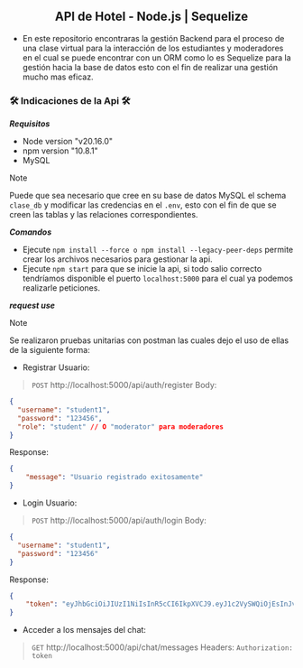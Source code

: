  <h2 align="center">
  API de Hotel - Node.js | Sequelize
</h2>

- En este repositorio encontraras la gestión Backend para el proceso de una clase virtual para la interacción de los estudiantes y moderadores en el cual se puede encontrar con un ORM como lo es Sequelize para la gestión hacia la base de datos esto con el fin de realizar una gestión mucho mas eficaz.

<h3> 🛠️ Indicaciones de la Api 🛠️ </h3>

***Requisitos***

- Node version "v20.16.0"
- npm version "10.8.1"
- MySQL
> [!NOTE]
> Puede que sea necesario que cree en su base de datos MySQL el schema `clase_db` y modificar las credencias en el `.env`, esto con el fin de que se creen las tablas y las relaciones correspondientes.

***Comandos***
>
- Ejecute `npm install --force o npm install --legacy-peer-deps` permite crear los archivos necesarios para gestionar la api.
- Ejecute `npm start` para que se inicie la api, si todo salio correcto tendríamos disponible el puerto `localhost:5000` para el cual ya podemos realizarle peticiones.

***request use***

> [!NOTE]
> Se realizaron pruebas unitarias con postman las cuales dejo el uso de ellas de la siguiente forma: 

- Registrar Usuario:
>`POST` http://localhost:5000/api/auth/register
Body:
```json
{
  "username": "student1",
  "password": "123456",
  "role": "student" // O "moderator" para moderadores
}
```
Response: 
```json
{
    "message": "Usuario registrado exitosamente"
}
```

- Login Usuario:
>`POST` http://localhost:5000/api/auth/login
Body:
```json
{
  "username": "student1",
  "password": "123456"
}
```
Response: 
```json
{
    "token": "eyJhbGciOiJIUzI1NiIsInR5cCI6IkpXVCJ9.eyJ1c2VySWQiOjEsInJvbGUiOiJzdHVkZW50IiwiaWF0IjoxNzI4NDM2MDc3LCJleHAiOjE3Mjg0Mzk2Nzd9.aPG92QGxmqNfb0RFUARrRsq9ffnlV6spIzf2JRHRkgM"
}
```

- Acceder a los mensajes del chat:
>`GET` http://localhost:5000/api/chat/messages
Headers: `Authorization: token`
